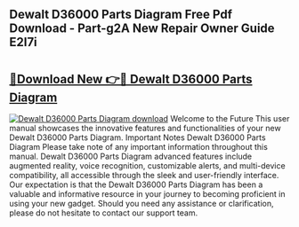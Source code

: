 ## Dewalt D36000 Parts Diagram Free Pdf Download - Part-g2A New Repair Owner Guide E2I7i

# <h2><a href="http://dfmqedl.blite.top/?on=Dewalt+D36000+Parts+Diagram">🔗Download New 👉🔴 Dewalt D36000 Parts Diagram</a></h2>

[![Dewalt D36000 Parts Diagram download](https://i.imgur.com/lujVjoI.png)](http://dfmqedl.blite.top/?on=Dewalt+D36000+Parts+Diagram)
Welcome to the Future This user manual showcases the innovative features and functionalities of your new Dewalt D36000 Parts Diagram. Important Notes Dewalt D36000 Parts Diagram Please take note of any important information throughout this manual. Dewalt D36000 Parts Diagram advanced features include augmented reality, voice recognition, customizable alerts, and multi-device compatibility, all accessible through the sleek and user-friendly interface. Our expectation is that the Dewalt D36000 Parts Diagram has been a valuable and informative resource in your journey to becoming proficient in using your new gadget. Should you need any assistance or clarification, please do not hesitate to contact our support team.
